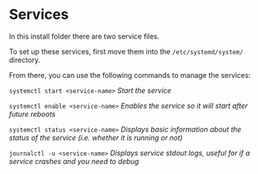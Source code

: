 # Services

In this install folder there are two service files.

To set up these services, first move them into the `/etc/systemd/system/` directory.

From there, you can use the following commands to manage the services:

`systemctl start <service-name>`
*Start the service*

`systemctl enable <service-name>`
*Enables the service so it will start after future reboots*

`systemctl status <service-name>`
*Displays basic information about the status of the service (i.e. whether it is running or not)*

`journalctl -u <service-name>`
*Displays service stdout logs, useful for if a service crashes and you need to debug*


